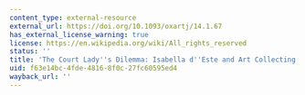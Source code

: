 ```yaml
---
content_type: external-resource
external_url: https://doi.org/10.1093/oxartj/14.1.67
has_external_license_warning: true
license: https://en.wikipedia.org/wiki/All_rights_reserved
status: ''
title: 'The Court Lady''s Dilemma: Isabella d''Este and Art Collecting in the Renaissance'
uid: f63e14bc-4fde-4816-8f0c-27fc60595ed4
wayback_url: ''
---
```

